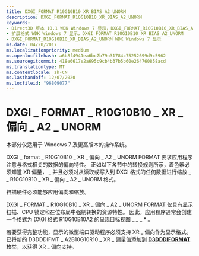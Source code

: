 ```yaml
---
title: DXGI_FORMAT_R10G10B10_XR_BIAS_A2_UNORM
description: DXGI_FORMAT_R10G10B10_XR_BIAS_A2_UNORM
keywords:
- Direct3D 版本 10.1 WDK Windows 7 显示，DXGI_FORMAT_R10G10B10_XR_BIAS_A2_UNORM
- 扩展格式 WDK Windows 7 显示，DXGI_FORMAT_R10G10B10_XR_BIAS_A2_UNORM
- DXGI_FORMAT_R10G10B10_XR_BIAS_A2_UNORM WDK Windows 7 显示
ms.date: 04/20/2017
ms.localizationpriority: medium
ms.openlocfilehash: a6b8f4941ea6bc7b79a31784c75252699d9c5962
ms.sourcegitcommit: 418e6617e2a695c9cb4b37b5b60e264760858acd
ms.translationtype: MT
ms.contentlocale: zh-CN
ms.lasthandoff: 12/07/2020
ms.locfileid: "96809077"
---
```

# <a name="dxgi_format_r10g10b10_xr_bias_a2_unorm"></a>DXGI \_ FORMAT \_ R10G10B10 \_ XR \_ 偏向 \_ A2 \_ UNORM


本部分仅适用于 Windows 7 及更高版本的操作系统。

DXGI \_ format \_ R10G10B10 \_ XR \_ 偏向 \_ A2 \_ UNORM FORMAT 要求应用程序注意与格式相关的数据的偏向特性。 正如以下各节中的转换规则所示，着色器必须知道 XR 偏量， \_ 并且必须对从读取或写入到 DXGI 格式的任何数据进行缩放 \_ \_ R10G10B10 \_ XR \_ 偏向 \_ A2 \_ UNORM 格式。

扫描硬件必须能够应用偏向和缩放。

DXGI \_ FORMAT \_ R10G10B10 \_ XR \_ 偏向 \_ A2 \_ UNORM FORMAT 仅具有显示扫描、CPU 锁定和在位布局中强制转换的资源特性。 因此，应用程序通常会创建一个格式为 DXGI 格式 R10G10B10A2 的呈现目标视图 \_ \_ \_ \* 。

若要获得完整功能，显示的微型端口驱动程序必须支持 XR \_ 偏向作为显示格式。 已将新的 D3DDDIFMT \_ A2B10G10R10 \_ XR \_ 偏量值添加到 [**D3DDDIFORMAT**](/windows-hardware/drivers/ddi/d3dukmdt/ne-d3dukmdt-_d3dddiformat) 枚举，以获得 XR \_ 偏向支持。

 

